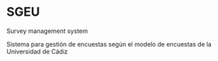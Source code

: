 # SGEU
Survey management system

Sistema para gestión de encuestas según el modelo de encuestas de la Universidad de Cádiz
